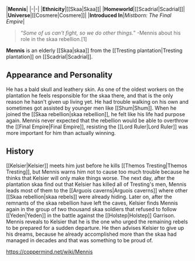 |**Mennis**|
|-|-|
|**Ethnicity**|[[Skaa\|Skaa]]|
|**Homeworld**|[[Scadrial\|Scadrial]]|
|**Universe**|[[Cosmere\|Cosmere]]|
|**Introduced In**|*Mistborn: The Final Empire*|

>“*Some of us can't fight, so we do other things.*”
\-Mennis about his role in the skaa rebellion.[1] 

**Mennis** is an elderly [[Skaa\|skaa]] from the [[Tresting plantation\|Tresting plantation]] on [[Scadrial\|Scadrial]].

## Appearance and Personality
He has a bald skull and leathery skin. As one of the oldest workers on the plantation he feels responsible for the skaa there, and that is the only reason he hasn't given up living yet. He had trouble walking on his own and sometimes got assisted by younger men like [[Shum\|Shum]].
When he joined the [[Skaa rebellion\|skaa rebellion]], he felt like his life had purpose again. Mennis never expected that the rebellion would be able to overthrow the [[Final Empire\|Final Empire]], resisting the [[Lord Ruler\|Lord Ruler]] was more important for him than actually winning.

## History
[[Kelsier\|Kelsier]] meets him just before he kills [[Themos Tresting\|Themos Tresting]], but Mennis warns him not to cause too much trouble because he thinks that Kelsier will only make things worse. The next day, after the plantation skaa find out that Kelsier has killed all of Tresting's men, Mennis leads most of them to the [[Arguois caverns\|Arguois caverns]] where other [[Skaa rebellion\|skaa rebels]] were already hiding.
Later on, after the remnants of the skaa rebellion have left the caves, Kelsier finds Mennis again in the group of two thousand skaa soldiers that refused to follow [[Yeden\|Yeden]] in the battle against the [[Holstep\|Holstep]] Garrison.
Mennis reveals to Kelsier that he is the one who urged the remaining rebels to be prepared for a sudden departure.
He then advises Kelsier to give up his dreams, because he already accomplished more than the skaa had managed in decades and that was something to be proud of.



https://coppermind.net/wiki/Mennis